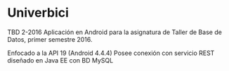 # Univerbici
TBD 2-2016
Aplicación en Android para la asignatura de Taller de Base de Datos, primer semestre 2016.

Enfocado a la API 19 (Android 4.4.4)
Posee conexión con servicio REST diseñado en Java EE con BD MySQL
